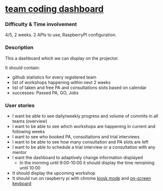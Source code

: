 # [team coding dashboard](https://github.com/maciejjankowski/cc-dashboard)
### Difficulty & Time involvement
4/5, 2 weeks. 2 APIs to use, RaspberryPI configuration. 
### Description
This a dashboard which we can display on the projector.

It should contain:
* github statistics for every registered team
* list of workshops happening within next 2 weeks
* list of taken and free PA and consultations slots based on calendar
* successes: Passed PA, GO, Jobs

### User stories
* I want be able to see daily/weekly progress and volume of commits in all teams (overview)
* I want to be able to see which workshops are happening in current and following weeks 
* I want to see who booked PA, consultations and trial interviews
* I want to be able to see how many consultation and PA slots are left
* I want to be able to schedule a trial interview or a consultation with any mentor
* I want the dashboard to adaptively change information displayed
  * In the morning until 9:00-10:00 it should display the time remaining until 10:00
* It should display the upcoming workshop
* It should run on raspberry pi with chrome [kiosk mode](https://stackoverflow.com/questions/39068389/opening-chrome-browser-in-full-window-or-kiosk-mode-on-windows-7) and [on-screen keyboard](https://chrome.google.com/webstore/detail/google-input-tools/mclkkofklkfljcocdinagocijmpgbhab)
